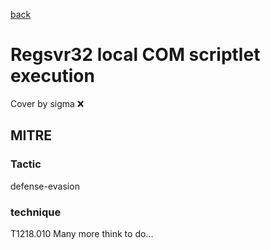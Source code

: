 [back](../index.md)
# Regsvr32 local COM scriptlet execution
Cover by sigma :x: 
## MITRE
### Tactic
defense-evasion
### technique
T1218.010
Many more think to do...